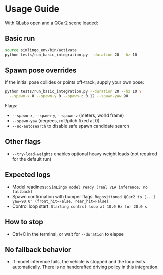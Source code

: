 # Usage Guide

With QLabs open and a QCar2 scene loaded:

## Basic run
```bash
source simlingo_env/bin/activate
python tests/run_basic_integration.py --duration 20 --hz 10
```

## Spawn pose overrides
If the initial pose collides or points off-track, supply your own pose:
```bash
python tests/run_basic_integration.py --duration 20 --hz 10 \
  --spawn-x 0 --spawn-y 0 --spawn-z 0.12 --spawn-yaw 90
```
Flags:
- `--spawn-x`, `--spawn-y`, `--spawn-z` (meters, world frame)
- `--spawn-yaw` (degrees, roll/pitch fixed at 0)
- `--no-autosearch` to disable safe spawn candidate search

## Other flags
- `--try-load-weights` enables optional heavy weight loads (not required for the default run)

## Expected logs
- Model readiness: `SimLingo model ready (real VLA inference; no fallback)`
- Spawn confirmation with bumper flags: `Repositioned QCar2 to [...] yaw=90.0° (front_hit=False, rear_hit=False)`
- Control loop start: `Starting control loop at 10.0 Hz for 20.0 s`

## How to stop
- Ctrl+C in the terminal, or wait for `--duration` to elapse

## No fallback behavior
- If model inference fails, the vehicle is stopped and the loop exits automatically. There is no handcrafted driving policy in this integration.

